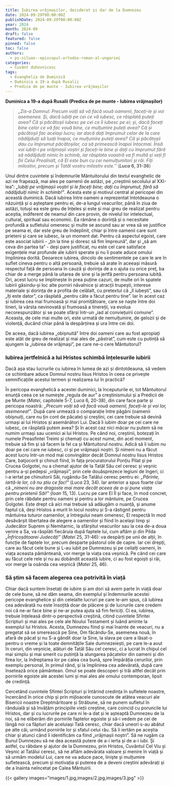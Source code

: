 ```yaml
---
title: Iubirea vrăjmașilor, deziderat și dar de la Dumnezeu
date: 2024-09-29T00:00:00Z
publishDate: 2024-09-29T00:00:00Z
year: 2024
month: 2024-09
draft: false
featured: false
pinned: false
toc: false
authors:
  - ps-siluan--episcopul-ortodox-roman-al-ungariei
categories:
  - Cuvânt duhovnicesc
tags:
  - Evanghelia de Duminică
  - Duminica a 19-a după Rusalii
  - Predica de pe munte - Iubirea vrăjmașilor
---
```

**Duminica a 19-a după Rusalii (Predica de pe munte - Iubirea vrăjmașilor)**

> _„Zis-a Domnul: Precum voiți să vă facă vouă oamenii, faceți-le și voi asemenea. Și, dacă iubiți pe cei ce vă iubesc, ce răsplată puteți avea? Că și păcătoșii iubesc pe cei ce îi iubesc pe ei; și, dacă faceți bine celor ce vă fac vouă bine, ce mulțumire puteți avea? Că și păcătoșii fac același lucru; iar dacă dați împrumut celor de la care nădăjduiți să luați înapoi, ce mulțumire puteți avea? Că și păcătoșii dau cu împrumut păcătoșilor, ca să primească înapoi întocmai. Însă voi iubiți-i pe vrăjmașii voștri și faceți-le bine și dați cu împrumut fără să nădăjduiți nimic în schimb, iar răsplata voastră va fi multă și veți fi fiii Celui Preaînalt, că El este bun cu cei nemulțumitori și răi. Fiți milostivi, precum și Tatăl vostru milostiv este.”_ (**_Luca_ 6, 31-36**)

Unul dintre cuvintele și îndemnurile Mântuitorului din textul evanghelic de azi ne frapează, mai ales pe oamenii de astăzi, pe „creștinii secolului al XXI-lea”: _„Iubiți pe vrăjmașii voștri și le faceți bine; dați cu împrumut, fără să nădăjduiți nimic în schimb!”_. Acesta este și motivul central al pericopei din această duminică. Dacă iubirea între oameni a reprezentat întotdeauna o năzuință și o așteptare pentru ei, de-a lungul veacurilor, până în ziua de astăzi, totuși ea este greu de înțeles și este și mai greu de realizat pentru aceștia, indiferent de neamul din care provin, de nivelul lor intelectual, cultural, spiritual sau economic. Ea rămâne o dorință și o necesitate profundă a sufletului omenesc și multe se ascund sau ar vrea să se justifice pe seama ei, dar este greu de îndeplinit, chiar și între oamenii care sunt prieteni și care se iubesc, la un moment dat. Pentru că aspectul egoist, care este asociat iubirii - „țin la tine și doresc să fim împreună”, dar și „să am ceva din partea ta” - deși pare justificat, nu este cel care satisface exigențele mai profunde ale iubirii sperate și nu îi poate aduce omului împlinirea dorită. Deoarece iubirea, dincolo de sentimentele pe care le are în suflet cineva pentru o altă persoană, trebuie să arate în aceeași măsură respectul față de persoana în cauză și dorința de a o ajuta cu orice preț, ba chiar de a merge până la uitarea de sine și la jertfă pentru persoana iubită. Ori, acest lucru se împlinește în prea puține cazuri, de multe ori în spatele iubirii găsindu-și loc alte porniri năvalnice și atracții trupești, interese materiale și dorința de a profita de celălalt, cu pretextul că „îl iubești”, sau că „îți este dator”, ca răsplată „pentru câte a făcut pentru tine”. Iar în acest caz și iubirea cea mai frumoasă și mai promițătoare, care se naște între doi tineri, la vârsta nevinovată și frumoasă a tinereții, va evolua necorespunzător și se poate sfârși într-un „iad al conviețuirii comune”. Aceasta, de cele mai multe ori, este urmată de nemulțumire, de gelozii și de violență, ducând chiar până la despărțirea și ura între cei doi.

De aceea, dacă iubirea „obișnuită” între doi oameni care au fost apropiați este atât de greu de realizat și mai ales de „păstrat”, cum este cu putință să ajungem la „iubirea de vrăjmași”, pe care ne-o cere Mântuitorul?

### Iubirea jertfelnică a lui Hristos schimbă înțelesurile iubirii

Dacă așa stau lucrurile cu iubirea în lumea de azi și dintotdeauna, să vedem ce schimbare aduce Domnul nostru Iisus Hristos în ceea ce privește semnificațiile acestui termen și realizarea lui în practică?

În pericopa evanghelică a acestei duminici, la începuturile ei, tot Mântuitorul enunță ceea ce se numește „regula de aur” a creștinismului și a Predicii de pe Munte (_Matei_, capitolele 5-7, _Luca_ 6, 20-38), din care face parte și pericopa noastră: _„Precum voiți să vă facă vouă oamenii, faceți-le și voi lor, asemenea!”_. După care urmează o comparație între păgâni (oamenii obișnuiți, care nu țin cont de păcate) și creștini, cei care trebuie să devină urmași ai lui Hristos și asemănători Lui. Dacă îi iubim doar pe cei care ne iubesc, ce răsplată putem avea? Și în acest caz nici măcar nu putem să ne numim urmași sau ucenici ai lui Hristos. Pe când noi, creștinii, botezați în numele Preasfintei Treimi și chemați cu acest nume, din acel moment, trebuie să fim și să facem la fel ca și Mântuitorul nostru. Adică să îi iubim nu doar pe cei care ne iubesc, ci și pe vrăjmașii noștri. Și nimeni nu a făcut acest lucru într-un mod mai convingător decât Domnul nostru Iisus Hristos Care, batjocorit și chinuit fiind, în fața procuratorului Ponțiu Pilat și pe Crucea Golgotei, nu a chemat ajutor de la Tatăl Său cel ceresc și veșnic pentru a-și pedepsi „vrăjmașii”, prin cele douăsprezece legiuni de îngeri, ci i-a iertat pe chinuitorii Săi, rugându-Se Tatălui ceresc pentru ei: _„Părinte, iartă-le lor, că nu știu ce fac!”_ (_Luca_ 23, 34). Iar anterior a spus foarte clar că _„nimeni nu are dragoste mai mare decât aceea de a-și pune viața pentru prietenii Săi!”_ (_Ioan_ 15, 13). Lucru pe care El Îl și face, în mod concret, prin cele răbdate pentru oameni și pentru a lor mântuire, pe Crucea Golgotei. Este drept că aici mai trebuie să adăugăm o nuanță, și anume faptul că, deși Hristos a murit în locul nostru și S-a răstignit pentru mântuirea tuturor oamenilor, a întregului neam omenesc, El respectă în mod desăvârșit libertatea de alegere a oamenilor și fiind în același timp și Judecător Suprem și Nemitarnic, la sfârșitul veacurilor sau la cea de-a doua venire a Sa, va răsplăti fiecăruia după faptele lui, cum aflăm și din Pilda _„Înfricoșătoarei Judecăți”_ (_Matei_ 25, 31-46): va despărți pe unii de alții, în funcție de faptele lor, precum desparte păstorul oile de capre. Iar cei drepți, care au făcut cele bune și L-au iubit pe Dumnezeu și pe ceilalți oameni, în viața aceasta pământeană, vor merge la viața cea veșnică. Pe când cei care au făcut cele rele și nu au dobândit această iubire, ci au fost egoiști și răi, vor merge la osânda cea veșnică (_Matei_ 25, 46).

### Să știm să facem alegerea cea potrivită în viață

Chiar dacă suntem însetați de iubire și am dori să avem parte în viață doar de cele bune, să ne dăm seama, din exemplul și îndemnurile acestei pericope evanghelice și din celelalte lucruri pe care le-am spus, că iubirea cea adevărată nu este însoțită doar de plăcere și de lucrurile care credem noi că ne-ar face bine și ne-ar putea ajuta să fim fericiți. Ci ea, iubirea, trebuie înțeleasă dintr-o perspectivă creștină, citind cuvintele Sfintei Scripturi și mai ales pe cele ale Noului Testament și luând aminte la exemplul lui Hristos. Acesta, Dumnezeu fiind și mai înainte de veacuri, nu a pregetat să se smerească pe Sine, Om făcându-Se, asemenea nouă, în afară de păcat și nu S-a gândit doar la Sine, la slava pe care a lăsat-o pentru o vreme și la toate demnitățile Sale dumnezeiești, pe care le-a avut în ceruri, din veșnicie, alături de Tatăl Său cel ceresc, ci a lucrat în chipul cel mai simplu și mai smerit cu putință la alungarea păcatelor din oameni și din firea lor, la îndreptarea lor pe calea cea bună, spre Împărăția cerurilor, prin exemplu personal, în primul rând, și la împlinirea cea adevărată, după care însetează orice pământean. Omul se poate descoperi și trăi altfel decât prin pornirile egoiste ale acestei lumi și mai ales ale omului contemporan, lipsit de credință.

Cercetând cuvintele Sfintei Scripturi și întărind credința în sufletele noastre, încercând în orice chip și prin mijloacele cunoscute de atâtea veacuri ale Bisericii noastre Dreptmăritoare și Străbune, să ne punem sufletul în rânduială și să învățăm principiile vieții creștine, care coincid cu poruncile lui Hristos, dar și cu lucrurile pe care ni le-a dat și le așteaptă Dumnezeu de la noi, să ne eliberăm din pornirile faptelor egoiste și să-i vedem pe cei de lângă noi ca făpturi ale aceluiași Tată ceresc, chiar dacă uneori s-au abătut pe alte căi, urmând pornirile lor și sfatul celui rău. Să îi iertăm pe aceștia chiar și atunci când îi identificăm ca fiind „vrăjmașii noștri”. Să ne rugăm ca Bunul Dumnezeu să ne dea această putere de a-i ierta și de a-i iubi. Și astfel, cu răbdare și ajutor de la Dumnezeu, prin Hristos, Cuvântul Cel Viu și Veșnic al Tatălui ceresc, să ne aflăm adevărata valoare și menire în viață și să urmăm modelul Lui, care ne va aduce pace, liniște și mulțumire sufletească, precum și motivația și puterea de a deveni creștini adevărați și de a înainta neîncetat pe Calea Mântuirii.

{{< gallery images="images/1.jpg,images/2.jpg,images/3.jpg" >}}